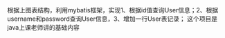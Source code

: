 根据上图表结构，利用mybatis框架，实现1、根据id值查询User信息；2、根据username和password查询User信息，3、增加一行User表记录；
这个项目是java上课老师讲的基础内容

